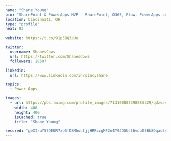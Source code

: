 ```yaml
---
name: "Shane Young"
bio: "SharePoint & PowerApps MVP - SharePoint, O365, Flow, PowerApps consulting? @PowerApps911 | Pure Snark? You found it."
location: Cincinnati, OH
type: "profile"
heat: 93

website: https://t.co/91p5BQ3pUe

twitter:
  username: ShanesCows
  url: https://twitter.com/ShanesCows
  followers: 18507

linkedin:
  url: https://www.linkedin.com/in/cincyshane

topics:
  - Power Apps

images:
  - url: https://pbs.twimg.com/profile_images/713100007398883329/qUzvsvQ3_400x400.jpg
    width: 400
    height: 400
    isCached: true
    title: "Shane Young"

secured: "geXIruY57OEUR7xb5fDBMhuLtjjHRRccgMF2n4Y9JDGUsl6vdu0lBk8Oqas3sgUrBlamHthhH0ryL4hv/RxpWDieiVtJa8N6e84aNnJ+/p4bLOb0wsyH33ws/u36+jFsj5eaSCU2lT4hvaO0e1oUlXpAKq1RDSRXZ7y1WnBnVrg6ZuNfMXJhMTKxTFacH9uiw32Z/kuHYYvuxpGSEplM7tUsJBzkxg0UFWuogxJ2v5F8TQNC8KyqhgkZJqYIOr3wXKNj/+poOUXHsPMkWm+4qEM1aGJo5h4eYR1rdpFTrQZ3Lqir24hclRgxxz1Nq4BWg56shtNExhFeWBGDY9oSxy6IwP6N6SYKLjuuMrRz2iSCv5f0BzTbh3ht+y9vpSltD6FlXOjMH7TGgdrwFgAdj793wtBf6Ify8hJTbH3tF60=;NcA8nmJ5Om1shqHiBDBBKw=="
---
```


